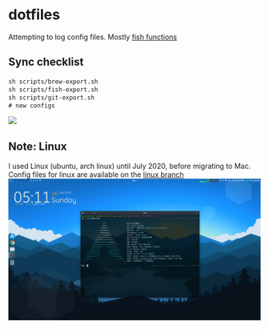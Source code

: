 # dotfiles

Attempting to log config files. Mostly [fish functions](fish/functions/)

## Sync checklist
```
sh scripts/brew-export.sh
sh scripts/fish-export.sh
sh scripts/git-export.sh
# new configs
```

![](images/Screenshot%202025-07-05%20at%204.52.11 AM.png)

## Note: Linux
I used Linux (ubuntu, arch linux) until July 2020, before migrating to Mac. Config files for linux are available on the [linux branch](https://github.com/kaustubhhiware/dotfiles/tree/linux)
![](images/Screenshot_2020-07-26_17-11-59.png)